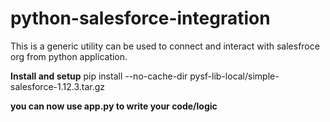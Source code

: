 # python-salesforce-integration
This is a generic utility can be used to connect and interact with salesfroce org from python application.

**Install and setup**
pip install --no-cache-dir pysf-lib-local/simple-salesforce-1.12.3.tar.gz

**you can now use app.py to write your code/logic** 
